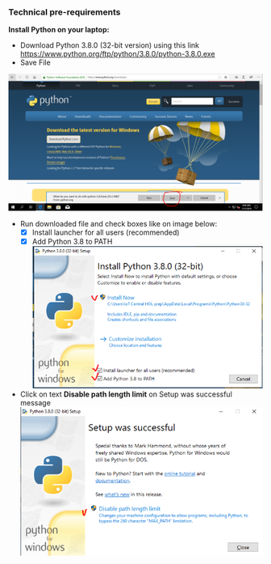 ### Technical pre-requirements
**Install Python on your laptop:**
* Download Python 3.8.0 (32-bit version) using this link https://www.python.org/ftp/python/3.8.0/python-3.8.0.exe
* Save File

![](media/Save-Run.png)

* Run downloaded file and check boxes like on image below:
  - [x] Install launcher for all users (recommended)
  - [x] Add Python 3.8 to PATH
![](media/run-tick.png)

* Click on text **Disable path length limit** on Setup was successful message
![](media/disable-260-limit.png)

